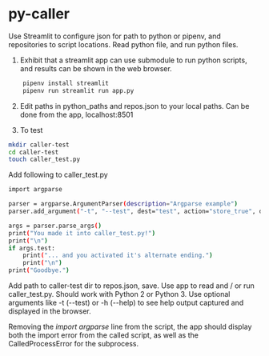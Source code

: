 # py-caller
Use Streamlit to configure json for path to python or pipenv, and repositories to script locations. Read python file, and run python files.

1. Exhibit that a streamlit app can use submodule to run python scripts, and results can be shown in the web browser.
```sh
    pipenv install streamlit
    pipenv run streamlit run app.py
```


2. Edit paths in python_paths and repos.json to your local paths. Can be done from the app, localhost:8501


3. To test
```sh
mkdir caller-test
cd caller-test
touch caller_test.py
```

Add following to caller_test.py
```sh
import argparse

parser = argparse.ArgumentParser(description="Argparse example")
parser.add_argument("-t", "--test", dest="test", action="store_true", default=False, help="it's a boolean")

args = parser.parse_args()
print("You made it into caller_test.py!")
print("\n")
if args.test:
    print("... and you activated it's alternate ending.")
    print("\n")
print("Goodbye.")
```

Add path to caller-test dir to repos.json, save. Use app to read and / or run caller_test.py. Should work with Python 2 or Python 3. Use optional arguments like -t (--test) or -h (--help) to see help output captured and displayed in the browser.

Removing the *import argparse* line from the script, the app should display both the import error from the called script, as well as the CalledProcessError for the subprocess.
